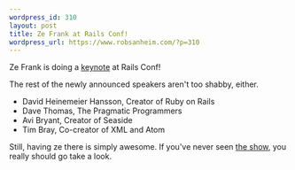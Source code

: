 ```yaml
--- 
wordpress_id: 310
layout: post
title: Ze Frank at Rails Conf!
wordpress_url: https://www.robsanheim.com/?p=310
---
```

Ze Frank is doing a <a href="https://conferences.oreillynet.com/cs/rails2007/view/e_spkr/3585">keynote</a> at Rails Conf!

The rest of the newly announced speakers aren't too shabby, either.

<ul><li>David Heinemeier Hansson, Creator of Ruby on Rails</li>
<li>Dave Thomas, The Pragmatic Programmers</li>
<li>Avi Bryant, Creator of Seaside</li>
<li>Tim Bray, Co-creator of XML and Atom</li>
</ul>

Still, having ze there is simply awesome.  If you've never seen <a href="https://www.zefrank.com/theshow/">the show</a>, you really should go take a look.

